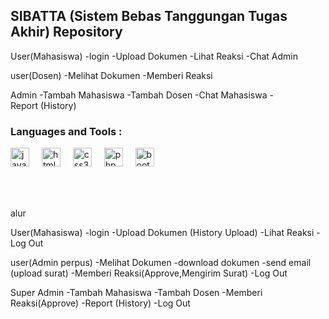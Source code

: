 <h2 align="left">SIBATTA (Sistem Bebas Tanggungan Tugas Akhir) Repository</h2>
User(Mahasiswa)
-login
-Upload Dokumen
-Lihat Reaksi
-Chat Admin

user(Dosen)
-Melihat Dokumen
-Memberi Reaksi

Admin
-Tambah Mahasiswa
-Tambah Dosen
-Chat Mahasiswa
-Report (History)
###

<div align="left">
  <h3>Languages and Tools :</h3>
  <img src="https://cdn.jsdelivr.net/gh/devicons/devicon/icons/javascript/javascript-original.svg" height="30" alt="javascript logo"  />
  <img width="12" />
  <img src="https://cdn.jsdelivr.net/gh/devicons/devicon/icons/html5/html5-original.svg" height="30" alt="html5 logo"  />
  <img width="12" />
  <img src="https://cdn.jsdelivr.net/gh/devicons/devicon/icons/css3/css3-original.svg" height="30" alt="css3 logo"  />
  <img width="12" />
  <img src="https://cdn.jsdelivr.net/gh/devicons/devicon/icons/php/php-original.svg" height="30" alt="php logo"  />
  <img width="12" />
  <img src="https://cdn.jsdelivr.net/gh/devicons/devicon/icons/bootstrap/bootstrap-original.svg" height="30" alt="bootstrap logo"  />
</div>

###

<br clear="both">

###


alur


User(Mahasiswa)
-login
-Upload Dokumen (History Upload)
-Lihat Reaksi
-Log Out

user(Admin perpus)
-Melihat Dokumen
-download dokumen
-send email (upload surat)
-Memberi Reaksi(Approve,Mengirim Surat)
-Log Out

Super Admin
-Tambah Mahasiswa
-Tambah Dosen
-Memberi Reaksi(Approve)
-Report (History)
-Log Out